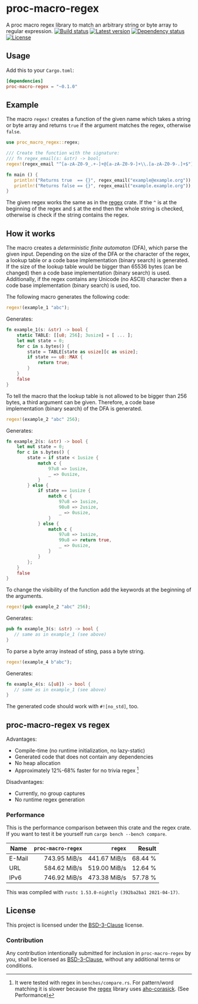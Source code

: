 # proc-macro-regex
A proc macro regex library to match an arbitrary string or byte array to regular expression.
[![Build status](https://github.com/LinkTed/proc-macro-regex/workflows/Continuous%20Integration/badge.svg)](https://github.com/LinkTed/proc-macro-regex/actions?query=workflow%3A%22Continuous+Integration%22)
[![Latest version](https://img.shields.io/crates/v/proc-macro-regex.svg)](https://crates.io/crates/proc-macro-regex)
[![Dependency status](https://deps.rs/repo/github/linkted/proc-macro-regex/status.svg)](https://deps.rs/repo/github/linkted/proc-macro-regex)
[![License](https://img.shields.io/crates/l/proc-macro-regex.svg)](https://opensource.org/licenses/BSD-3-Clause)

## Usage
Add this to your `Cargo.toml`:
```toml
[dependencies]
proc-macro-regex = "~0.1.0"
```

## Example
The macro `regex!` creates a function of the given name which takes a string or byte array and 
returns `true` if the argument matches the regex, otherwise `false`.
```rust
use proc_macro_regex::regex;

/// Create the function with the signature:
/// fn regex_email(s: &str) -> bool; 
regex!(regex_email "^[a-zA-Z0-9_.+-]+@[a-zA-Z0-9-]+\\.[a-zA-Z0-9-.]+$");

fn main () {
   println!("Returns true  == {}", regex_email("example@example.org"));
   println!("Returns false == {}", regex_email("example.example.org"));
}
```

The given regex works the same as in the [regex](https://crates.io/crates/regex) crate. If the `^` 
is at the beginning of the regex and `$` at the end then the whole string is checked, otherwise is 
check if the string contains the regex.

## How it works
The macro creates a *deterministic finite automaton* (DFA), which parse the given input. 
Depending on the size of the DFA or the character of the regex, a lookup table or a code base 
implementation (binary search) is generated. If the size of the lookup table would be bigger than 
65536 bytes (can be changed) then a code base implementation (binary search) is used. Additionally, 
if the regex contains any Unicode (no ASCII) character then a code base implementation 
(binary search) is used, too.

The following macro generates the following code:
```rust
regex!(example_1 "abc");
```
Generates:
```rust
fn example_1(s: &str) -> bool {
    static TABLE: [[u8; 256]; 3usize] = [ ... ];
    let mut state = 0;
    for c in s.bytes() {
        state = TABLE[state as usize][c as usize];
        if state == u8::MAX {
            return true;
        }
    }
    false
}
```


To tell the macro that the lookup table is not allowed to be bigger than 256 bytes, a third 
argument can be given. Therefore, a code base implementation (binary search) of the DFA is 
generated.
```rust
regex!(example_2 "abc" 256);
```
Generates:
```rust
fn example_2(s: &str) -> bool {
    let mut state = 0;
    for c in s.bytes() {
        state = if state < 1usize {
            match c {
                97u8 => 1usize,
                _ => 0usize,
            }
        } else {
            if state == 1usize {
                match c {
                    97u8 => 1usize,
                    98u8 => 2usize,
                    _ => 0usize,
                }
            } else {
                match c {
                    97u8 => 1usize,
                    99u8 => return true,
                    _ => 0usize,
                }
            }
        };
    }
    false
}
```


To change the visibility of the function add the keywords at the beginning of the arguments. 
```rust
regex!(pub example_2 "abc" 256);
```
Generates:
```rust
pub fn example_3(s: &str) -> bool {
   // same as in example_1 (see above)
}
```

To parse a byte array instead of sting, pass a byte string.
```rust
regex!(example_4 b"abc");
```
Generates:
```rust
fn example_4(s: &[u8]) -> bool {
   // same as in example_1 (see above)
}
```

The generated code should work with `#![no_std]`, too.

## proc-macro-regex vs regex
Advantages:
* Compile-time (no runtime initialization, no lazy-static)
* Generated code that does not contain any dependencies
* No heap allocation
* Approximately 12%-68% faster for no trivia regex [^1]

[^1]: It were tested with regex in `benches/compare.rs`. For pattern/word matching it is slower 
    because the [regex](https://crates.io/crates/regex) library uses 
    [aho-corasick](https://crates.io/crates/aho-corasick/). (See Performance)

Disadvantages:
* Currently, no group captures
* No runtime regex generation

### Performance
This is the performance comparison between this crate and the regex crate. If you want to test it 
be yourself run `cargo bench --bench compare`.

| Name   | `proc-macro-regex` |      `regex` |  Result |
|--------|--------------:|-------------:|--------:|
| E-Mail |  743.95 MiB/s | 441.67 MiB/s | 68.44 % |
| URL    |  584.62 MiB/s | 519.00 MiB/s | 12.64 % |
| IPv6   |  746.92 MiB/s | 473.38 MiB/s | 57.78 % |

This was compiled with `rustc 1.53.0-nightly (392ba2ba1 2021-04-17)`.

## License
This project is licensed under the [BSD-3-Clause](https://opensource.org/licenses/BSD-3-Clause) 
license.

### Contribution
Any contribution intentionally submitted for inclusion in `proc-macro-regex` by you, shall 
be licensed as [BSD-3-Clause](https://opensource.org/licenses/BSD-3-Clause), without any additional 
terms or conditions.
